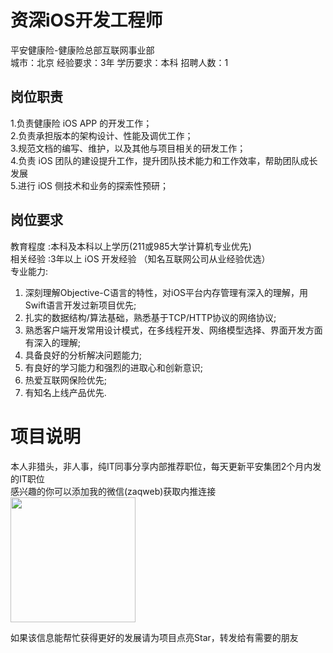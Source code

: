# 资深iOS开发工程师
平安健康险-健康险总部互联网事业部  
城市：北京 经验要求：3年 学历要求：本科  招聘人数：1

## 岗位职责
1.负责健康险 iOS APP 的开发工作；   
2.负责承担版本的架构设计、性能及调优工作；   
3.规范文档的编写、维护，以及其他与项目相关的研发工作；   
4.负责 iOS 团队的建设提升工作，提升团队技术能力和工作效率，帮助团队成长发展   
5.进行 iOS 侧技术和业务的探索性预研；

## 岗位要求
教育程度	:本科及本科以上学历(211或985大学计算机专业优先)   
相关经验 :3年以上 iOS 开发经验 （知名互联网公司从业经验优选）   
专业能力:   
1. 深刻理解Objective-C语言的特性，对iOS平台内存管理有深入的理解，用Swift语言开发过新项目优先;   
2. 扎实的数据结构/算法基础，熟悉基于TCP/HTTP协议的网络协议;   
3. 熟悉客户端开发常用设计模式，在多线程开发、网络模型选择、界面开发方面有深入的理解;   
4. 具备良好的分析解决问题能力;   
5. 有良好的学习能力和强烈的进取心和创新意识;   
6. 热爱互联网保险优先;   
7. 有知名上线产品优先.

# 项目说明

本人非猎头，非人事，纯IT同事分享内部推荐职位，每天更新平安集团2个月内发的IT职位  
感兴趣的你可以添加我的微信(zaqweb)获取内推连接  
<img src="https://github.com/zaqweb/PA-IT-JOBS/blob/master/WechatICode.jpeg"  height="200" width="200">

如果该信息能帮忙获得更好的发展请为项目点亮Star，转发给有需要的朋友




